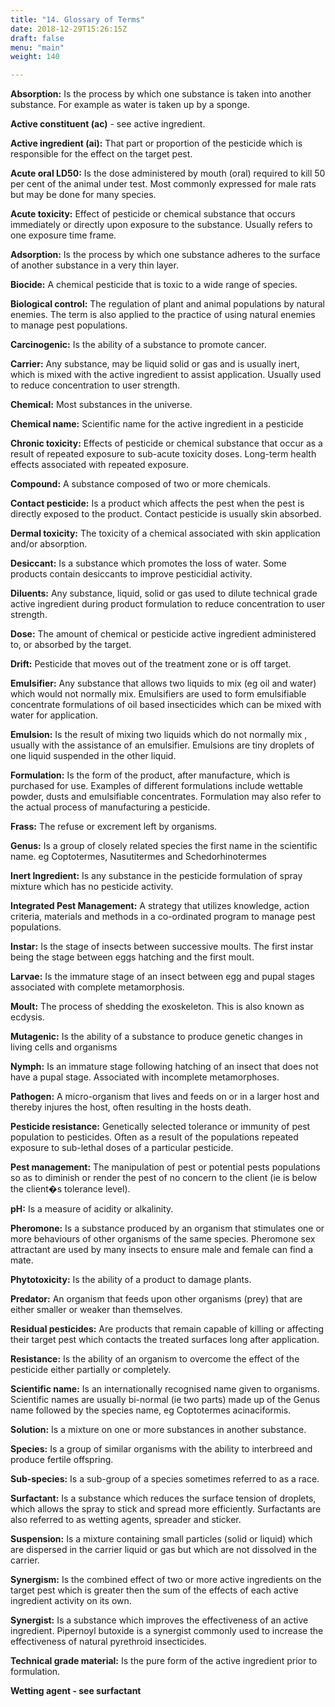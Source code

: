 ```yaml
---
title: "14. Glossary of Terms"
date: 2018-12-29T15:26:15Z
draft: false
menu: "main"
weight: 140

---
```

**Absorption:** Is the process by which one substance is taken into another substance. For example as water is taken up by a sponge.

**Active constituent (ac)** - see active ingredient.

**Active ingredient (ai):** That part or proportion of the pesticide which is responsible for the effect on the target pest.

**Acute oral LD50:** Is the dose administered by mouth (oral) required to kill 50 per cent of the animal under test. Most commonly expressed for male rats but may be done for many species.

**Acute toxicity:** Effect of pesticide or chemical substance that occurs immediately or directly upon exposure to the substance. Usually refers to one exposure time frame.

**Adsorption:** Is the process by which one substance adheres to the surface of another substance in a very thin layer.

**Biocide:** A chemical pesticide that is toxic to a wide range of species.

**Biological control:** The regulation of plant and animal populations by natural enemies. The term is also applied to the practice of using natural enemies to manage pest populations.

**Carcinogenic:** Is the ability of a substance to promote cancer.

**Carrier:** Any substance, may be liquid solid or gas and is usually inert, which is mixed with the active ingredient to assist application. Usually used to reduce concentration to user strength.

**Chemical:** Most substances in the universe.

**Chemical name:** Scientific name for the active ingredient in a pesticide

**Chronic toxicity:** Effects of pesticide or chemical substance that occur as a result of repeated exposure to sub-acute toxicity doses. Long-term health effects associated with repeated exposure.

**Compound:** A substance composed of two or more chemicals.

**Contact pesticide:** Is a product which affects the pest when the pest is directly exposed to the product. Contact pesticide is usually skin absorbed.

**Dermal toxicity:** The toxicity of a chemical associated with skin application and/or absorption.

**Desiccant:** Is a substance which promotes the loss of water. Some products contain desiccants to improve pesticidial activity.

**Diluents:** Any substance, liquid, solid or gas used to dilute technical grade active ingredient during product formulation to reduce concentration to user strength.

**Dose:** The amount of chemical or pesticide active ingredient administered to, or absorbed by the target.

**Drift:** Pesticide that moves out of the treatment zone or is off target.

**Emulsifier:** Any substance that allows two liquids to mix (eg oil and water) which would not normally mix. Emulsifiers are used to form emulsifiable concentrate formulations of oil based insecticides which can be mixed with water for application.

**Emulsion:** Is the result of mixing two liquids which do not normally mix , usually with the assistance of an emulsifier. Emulsions are tiny droplets of one liquid suspended in the other liquid.

**Formulation:** Is the form of the product, after manufacture, which is purchased for use. Examples of different formulations include wettable powder, dusts and emulsifiable concentrates. Formulation may also refer to the actual process of manufacturing a pesticide.

**Frass:** The refuse or excrement left by organisms.

**Genus:** Is a group of closely related species the first name in the scientific name. eg Coptotermes, Nasutitermes and Schedorhinotermes

**Inert Ingredient:** Is any substance in the pesticide formulation of spray mixture which has no pesticide activity.

**Integrated Pest Management:** A strategy that utilizes knowledge, action criteria, materials and methods in a co-ordinated program to manage pest populations.

**Instar:** Is the stage of insects between successive moults. The first instar being the stage between eggs hatching and the first moult.

**Larvae:** Is the immature stage of an insect between egg and pupal stages associated with complete metamorphosis.

**Moult:** The process of shedding the exoskeleton. This is also known as ecdysis.

**Mutagenic:** Is the ability of a substance to produce genetic changes in living cells and organisms

**Nymph:** Is an immature stage following hatching of an insect that does not have a pupal stage. Associated with incomplete metamorphoses.

**Pathogen:** A micro-organism that lives and feeds on or in a larger host and thereby injures the host, often resulting in the hosts death.

**Pesticide resistance:** Genetically selected tolerance or immunity of pest population to pesticides. Often as a result of the populations repeated exposure to sub-lethal doses of a particular pesticide.

**Pest management:** The manipulation of pest or potential pests populations so as to diminish or render the pest of no concern to the client (ie is below the client�s tolerance level).

**pH:** Is a measure of acidity or alkalinity.

**Pheromone:** Is a substance produced by an organism that stimulates one or more behaviours of other organisms of the same species. Pheromone sex attractant are used by many insects to ensure male and female can find a mate.

**Phytotoxicity:** Is the ability of a product to damage plants.

**Predator:** An organism that feeds upon other organisms (prey) that are either smaller or weaker than themselves.

**Residual pesticides:** Are products that remain capable of killing or affecting their target pest which contacts the treated surfaces long after application.

**Resistance:** Is the ability of an organism to overcome the effect of the pesticide either partially or completely.

**Scientific name:** Is an internationally recognised name given to organisms. Scientific names are usually bi-normal (ie two parts) made up of the Genus name followed by the species name, eg Coptotermes acinaciformis.

**Solution:** Is a mixture on one or more substances in another substance.

**Species:** Is a group of similar organisms with the ability to interbreed and produce fertile offspring.

**Sub-species:** Is a sub-group of a species sometimes referred to as a race.

**Surfactant:** Is a substance which reduces the surface tension of droplets, which allows the spray to stick and spread more efficiently. Surfactants are also referred to as wetting agents, spreader and sticker.

**Suspension:** Is a mixture containing small particles (solid or liquid) which are dispersed in the carrier liquid or gas but which are not dissolved in the carrier.

**Synergism:** Is the combined effect of two or more active ingredients on the target pest which is greater then the sum of the effects of each active ingredient activity on its own.

**Synergist:** Is a substance which improves the effectiveness of an active ingredient. Pipernoyl butoxide is a synergist commonly used to increase the effectiveness of natural pyrethroid insecticides.

**Technical grade material:** Is the pure form of the active ingredient prior to formulation.

**Wetting agent - see surfactant**